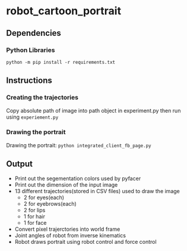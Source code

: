 # robot_cartoon_portrait

## Dependencies
### Python Libraries
`python -m pip install -r requirements.txt`

## Instructions
### Creating the trajectories
Copy absolute path of image into path object in experiment.py then run using  `experiement.py `
### Drawing the portrait
Drawing the portrait: `python integrated_client_fb_page.py`

## Output
* Print out the segementation colors used by pyfacer
* Print out the dimension of the input image
* 13 different trajectories(stored in CSV files) used to draw the image
  * 2 for eyes(each)
  * 2 for eyebrows(each)
  * 2 for lips
  * 1 for hair
  * 1 for face
* Convert pixel trajerctories into world frame
* Joint angles of robot from inverse kinematics
* Robot draws portrait using robot control and force control

